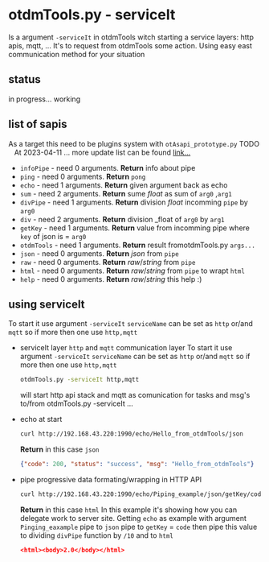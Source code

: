 # otdmTools.py - serviceIt

  Is a argument `-serviceIt` in otdmTools witch  starting a service layers: http apis, mqtt, ... It's to request from otdmTools some action. Using easy east communication  method for your situation

## status

  in progress... working

## list of sapis

  As a target this need to be plugins system with `otAsapi_prototype.py` TODO
  
  At 2023-04-11 ... more update list can be found [link...](otdm_sapis_README.md#list)
  - `infoPipe` - need 0 arguments. **Return** info about pipe
  - `ping` - need 0 arguments. **Return** `pong`
  - `echo` - need 1 arguments. **Return** given argument back as echo
  - `sum` - need 2 arguments. **Return** sume _float_ as sum of `arg0` ,`arg1`
  - `divPipe` - need 1 arguments. **Return** division _float_ incomming `pipe` by `arg0`
  - `div` - need 2 arguments. **Return** division _float of `arg0` by `arg1`
  - `getKey` - need 1 arguments. **Return** value from incomming pipe where `key` of json is =  `arg0`
  - `otdmTools` - need 1 arguments. **Return** result fromotdmTools.py `args...`
  - `json` - need 0 arguments. **Return** _json_ from `pipe`
  - `raw` - need 0 arguments. **Return** _raw_/_string_ from `pipe`
  - `html` - need 0 arguments. **Return** _raw_/_string_ from `pipe` to wrapt `html`
  - `help` - need 0 arguments. **Return** _raw_/_string_ this help :)

## using serviceIt

  To start it use argument `-serviceIt` `serviceName` can be set as `http` or/and `mqtt` so if more then one use `http,mqtt`

* serviceIt layer `http` and `mqtt` communication layer
  To start it use argument `-serviceIt` `serviceName` can be set as `http` or/and `mqtt` so if more then one use `http,mqtt`

  ```bash
  otdmTools.py -serviceIt http,mqtt
  ```

  will start http api stack and mqtt as comunication for tasks and msg's to/from otdmTools.py -serviceIt ...

* echo at start

  ```bash
  curl http://192.168.43.220:1990/echo/Hello_from_otdmTools/json
  ```

  **Return** in this case `json`  

  ```json
  {"code": 200, "status": "success", "msg": "Hello_from_otdmTools"}
  ```

* pipe progressive data formating/wrapping in HTTP API  

  ```bash
  curl http://192.168.43.220:1990/echo/Piping_example/json/getKey/code/divPipe/100/html
  ```

  **Return** in this case `html`
  In this example it's showing how you can delegate work to server site. Getting `echo` as example with argument `Pinging_eaxample` pipe to `json` pipe to `getKey` = `code` then pipe this value to dividing `divPipe` function by `/10` and to `html`

  ```json
  <html><body>2.0</body></html>
  ```
